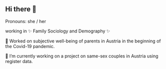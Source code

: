 ## Hi there 👋

Pronouns: she / her

working in ✨ Family Sociology and Demography ✨ 

🔭 Worked on subjective well-being of parents in Austria in the beginning of the Covid-19 pandemic.

🔭 I’m currently working on a project on same-sex couples in Austria using register data.
<!--
**goeltl/goeltl** is a ✨ _special_ ✨ repository because its `README.md` (this file) appears on your GitHub profile.

Here are some ideas to get you started:

- 🔭 I’m currently working on ...
- 🌱 I’m currently learning ...
- 👯 I’m looking to collaborate on ...
- 🤔 I’m looking for help with ...
- 💬 Ask me about ...
- 📫 How to reach me: ...
- 😄 Pronouns: ...
- ⚡ Fun fact: ...
-->
